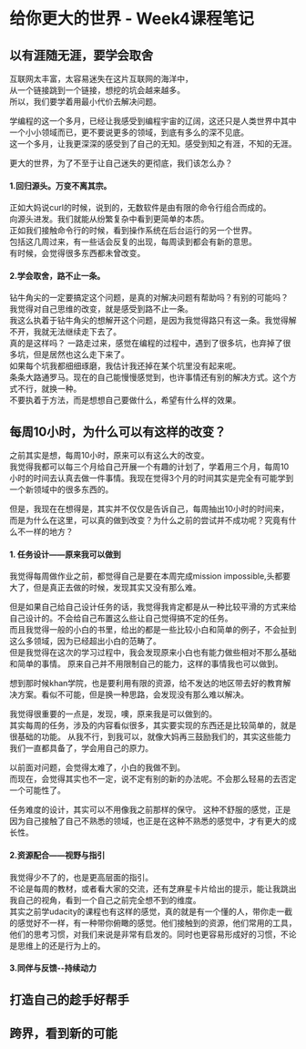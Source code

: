 # 给你更大的世界 - Week4课程笔记

## 以有涯随无涯，要学会取舍

互联网太丰富，太容易迷失在这片互联网的海洋中，   
从一个链接跳到一个链接，想挖的坑会越来越多。  
所以，我们要学着用最小代价去解决问题。

学编程的这一个多月，已经让我感受到编程宇宙的辽阔，这还只是人类世界中其中一个小小领域而已，更不要说更多的领域，到底有多么的深不见底。  
这一个多月，让我更深深的感受到了自己的无知。感受到知之有涯，不知的无涯。  

更大的世界，为了不至于让自己迷失的更彻底，我们该怎么办？

#### 1.回归源头。万变不离其宗。
正如大妈说curl的时候，说到的，无数软件是由有限的命令行组合而成的。  
向源头进发。我们就能从纷繁复杂中看到更简单的本质。  
正如我们接触命令行的时候，看到操作系统在后台运行的另一个世界。  
包括这几周过来，有一些话会反复的出现，每周读到都会有新的意思。  
有时候，会觉得很多东西都未曾改变。

#### 2.学会取舍，路不止一条。
钻牛角尖的一定要搞定这个问题，是真的对解决问题有帮助吗？有别的可能吗？  
我觉得对自己思维的改变，就是感受到路不止一条。  
我这么执着于钻牛角尖的想解开这个问题，是因为我觉得路只有这一条。我觉得解不开，我就无法继续走下去了。  
真的是这样吗？
一路走过来，感觉在编程的过程中，遇到了很多坑，也弃掉了很多坑，但是居然也这么走下来了。  
如果每个坑我都细细琢磨，我估计我还掉在某个坑里没有起来呢。  
条条大路通罗马。现在的自己能慢慢感觉到，也许事情还有别的解决方式。这个方式不行，就换一种。  
不要执着于方法，而是想想自己要做什么，希望有什么样的效果。


## 每周10小时，为什么可以有这样的改变？

之前其实是想，每周10小时，原来可以有这么大的改变。  
我觉得我都可以每三个月给自己开展一个有趣的计划了，学着用三个月，每周10小时的时间去认真去做一件事情。我现在觉得3个月的时间其实是完全有可能学到一个新领域中的很多东西的。

但是，我现在在想得是，其实并不仅仅是告诉自己，每周抽出10小时的时间来，  
而是为什么在这里，可以真的做到改变？为什么之前的尝试并不成功呢？究竟有什么不一样的地方？

#### 1. 任务设计——原来我可以做到
我觉得每周做作业之前，都觉得自己是要在本周完成mission impossible,头都要大了，但是真正去做的时候，发现其实又没有那么难。  

但是如果自己给自己设计任务的话，我觉得我肯定都是从一种比较平滑的方式来给自己设计的。不会给自己布置这么些让自己觉得搞不定的任务。  
而且我觉得一般的小白的书里，给出的都是一些比较小白和简单的例子，不会扯到这么多领域，因为已经超出小白的范畴了。  
但是我觉得在这次的学习过程中，我会发现原来小白也有能力做些相对不那么基础和简单的事情。  原来自己并不用限制自己的能力，这样的事情我也可以做到。  

想到那时候khan学院，也是要利用有限的资源，给不发达的地区带去好的教育解决方案。看似不可能，但是换一种思路，会发现没有那么难以解决。 

我觉得很重要的一点是，发现，噢，原来我是可以做到的。  
其实每周的任务，涉及的内容看似很多，其实要实现的东西还是比较简单的，就是很基础的功能。 
从我不行，到我可以，就像大妈再三鼓励我们的，其实这些能力我们一直都具备了，学会用自己的原力。  

以前面对问题，会觉得太难了，小白的我做不到。  
而现在，会觉得其实也不一定，说不定有别的新的办法呢。不会那么轻易的去否定一个可能性了。  

任务难度的设计，其实可以不用像我之前那样的保守。 
这种不舒服的感觉，正是因为自己接触了自己不熟悉的领域，也正是在这种不熟悉的感觉中，才有更大的成长性。

#### 2.资源配合——视野与指引

我觉得少不了的，也是更高层面的指引。  
不论是每周的教材，或者看大家的交流，还有芝麻星卡片给出的提示，能让我跳出我自己的视角，看到一个自己之前完全想不到的维度。  
其实之前学udacity的课程也有这样的感觉，真的就是有一个懂的人，带你走一截的感觉好不一样，有一种带你俯瞰的感觉。他们接触到的资源，他们常用的工具，他们的思考习惯，对我们来说是非常有启发的。同时也更容易形成好的习惯，不论是思维上的还是行为上的。

#### 3.同伴与反馈--持续动力


## 打造自己的趁手好帮手

## 跨界，看到新的可能